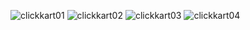 ![clickkart01](https://github.com/user-attachments/assets/9bf93c57-99b1-46c5-abc9-ecea45419a97)
![clickkart02](https://github.com/user-attachments/assets/eaf0f249-e86f-4c5a-b500-548851dbcce7)
![clickkart03](https://github.com/user-attachments/assets/22849daf-9b1e-4ab4-9c53-4e254fa8ce74)
![clickkart04](https://github.com/user-attachments/assets/26e25356-2558-43e3-aaeb-6bafffdb7aa3)

